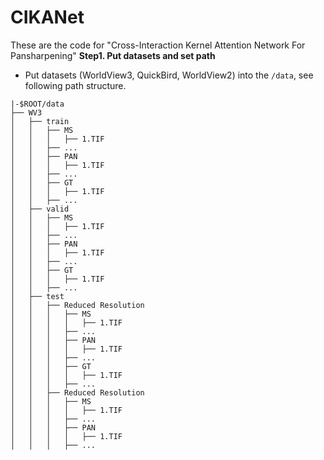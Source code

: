 # CIKANet
These are the code for "Cross-Interaction Kernel Attention Network For Pansharpening"
**Step1. Put datasets and set path**
* Put datasets (WorldView3, QuickBird, WorldView2) into the `/data`, see following path structure. 

```
|-$ROOT/data
├── WV3
│   ├── train
│   │   ├── MS
│   │   │   ├── 1.TIF
│   │   ├── ...
│   │   ├── PAN
│   │   │   ├── 1.TIF
│   │   ├── ...
│   │   ├── GT
│   │   │   ├── 1.TIF
│   │   ├── ...
│   ├── valid
│   │   ├── MS
│   │   │   ├── 1.TIF
│   │   ├── ...
│   │   ├── PAN
│   │   │   ├── 1.TIF
│   │   ├── ...
│   │   ├── GT
│   │   │   ├── 1.TIF
│   │   ├── ...
│   ├── test
│   │   ├── Reduced Resolution
│   │   │   ├── MS
│   │   │   │   ├── 1.TIF
│   │   │   ├── ...
│   │   │   ├── PAN
│   │   │   │   ├── 1.TIF
│   │   │   ├── ...
│   │   │   ├── GT
│   │   │   │   ├── 1.TIF
│   │   │   ├── ...
│   │   ├── Reduced Resolution
│   │   │   ├── MS
│   │   │   │   ├── 1.TIF
│   │   │   ├── ...
│   │   │   ├── PAN
│   │   │   │   ├── 1.TIF
│   │   │   ├── ...
